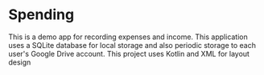# Spending
This is a demo app for recording expenses and income. This application uses a SQLite database for local storage and also periodic storage to each user's Google Drive account.
This project uses Kotlin and XML for layout design
